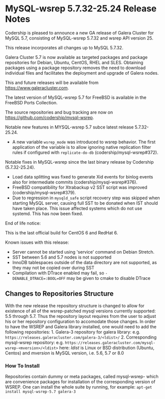 # MySQL-wsrep 5.7.32-25.24 Release Notes

Codership is pleased to announce a new GA release of Galera Cluster for MySQL 5.7, consisting of MySQL-wsrep 5.7.32 and wsrep API version 25.

This release incorporates all changes up to MySQL 5.7.32.

Galera Cluster 5.7 is now available as targeted packages and package repositories for Debian, Ubuntu, CentOS, RHEL and SLES. Obtaining packages using a package repository removes the need to download individual files and facilitates the deployment and upgrade of Galera nodes.

This and future releases will be available from https://www.galeracluster.com.

The latest version of MySQL-wsrep 5.7 for FreeBSD is available in the FreeBSD Ports Collection.

The source repositories and bug tracking are now on https://github.com/codership/mysql-wsrep.

Notable new features in MYSQL-wsrep 5.7 subce latest release 5.7.32-25.24.

* A new variable `wsrep_mode` was introduced to wsrep behavior. The first application of the variable is to allow ignoring native replication filter rules if configured with `replicate-do-db` (codership/mysql-wsrep#372).

Notable fixes in MySQL-wsrep since the last binary release by Codership (5.7.32-25.24).

* Load data splitting was fixed to generate Xid events for binlog events also for intermediate commits (codership/mysql-wsrep#376).
* FreeBSD compatibility for Xtrabackup v2 SST script was improved (codership/mysql-wsrep#379).
* Due to regression in `mysqld_safe` script recovery step was skipped when starting MySQL server, causing full SST to be donated when IST should have taken place. This issue affected systems which do not use systemd. This has now been fixed.

End of life notice:

This is the last official build for CentOS 6 and RedHat 6.

Known issues with this release:

* Server cannot be started using 'service' command on Debian Stretch.
* SST between 5.6 and 5.7 nodes is not supported
* InnoDB tablespaces outside of the data directory are not supported, as they may not be copied over during SST
* Compilation with DTrace enabled may fail, so `-DENABLE_DTRACE=:BOOL=OFF` may be given to cmake to disable DTrace

## Changes to Repositories Structure

With the new release the repository structure is changed to allow for existence of all of the wsrep-patched mysql versions currently supported: 5.5 through 5.7. Thus the repository layout requires from the user to adjust his or her repository configuration to accomodate those changes. In order to have the WSREP and Galera library installed, one would need to add the following repositories: 1. Galera-3 repository for galera library: e.g. `https://releases.galeracluster.com/galera-3/<ldist>/` 2. Corresponding mysql-wsrep repository: e.g. `https://releases.galeracluster.com/mysql-wsrep-<mversion>/<ldist>` here: _ldist_ is Linux or BSD distribution (Ubuntu, Centos) and _mversion_ is MySQL version, i.e. 5.6, 5.7 or 8.0

### How To Install

Repositories contain dummy or meta packages, called mysql-wsrep- which are convenience packages for installation of the corresponding version of WSREP. One can install the whole suite by running, for example: `apt-get install mysql-wsrep-5.7 galera-3`
